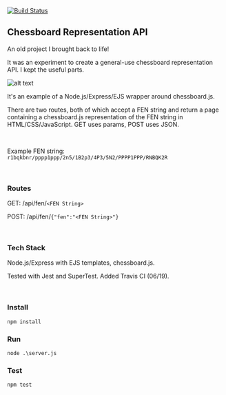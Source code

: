 [![Build Status](https://travis-ci.org/healeycodes/chessboard-representation-api.svg?branch=master)](https://travis-ci.org/healeycodes/chessboard-representation-api)

## Chessboard Representation API

An old project I brought back to life!

It was an experiment to create a general-use chessboard representation API. I kept the useful parts.

![alt text](https://github.com/healeycodes/show-chessboard-with-express/blob/master/public/img/example-board.png "Chessboard")


It's an example of a Node.js/Express/EJS wrapper around chessboard.js.

There are two routes, both of which accept a FEN string and return a page containing a chessboard.js representation of the FEN string in HTML/CSS/JavaScript. GET uses params, POST uses JSON.

&nbsp;

Example FEN string: `r1bqkbnr/pppp1ppp/2n5/1B2p3/4P3/5N2/PPPP1PPP/RNBQK2R`

&nbsp;

### Routes

GET: /api/fen/`<FEN String>`

POST: /api/fen/`{"fen":"<FEN String>"}`

&nbsp;

### Tech Stack
Node.js/Express with EJS templates, chessboard.js.

Tested with Jest and SuperTest. Added Travis CI (06/19).

&nbsp;

### Install

```npm install```

### Run

```node .\server.js```

### Test

```npm test```
